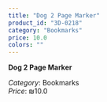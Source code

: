 ```yaml
---
title: "Dog 2 Page Marker"
product_id: "3D-0218"
category: "Bookmarks"
price: 10.0
colors: ""
---
```


**Dog 2 Page Marker**

*Category*: Bookmarks  
*Price*: ₪10.0

